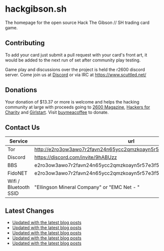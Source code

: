 # hackgibson.sh
The homepage for the open source Hack The Gibson // SH trading card game.


## Contributing

To add your card just submit a pull request with your card's front art, it would be added to the next run of set after community play testing.

Game play and discussions over the project is held the r2600 discord server. Come join us at [Discord](https://discord.com/invite/9hABUzz) or via IRC at https://www.scuttled.net/


## Donations

Your donation of $13.37 or more is welcome and helps the hacking community at large with proceeds going to [2600 Magazine](https://2600.com/), [Hackers for Charity](https://hackersforcharity.org) and [Girlstart](https://girlstart.org).  Visit [buymeacoffee](https://www.buymeacoffee.com/hackgibson.sh) to donate.


## Contact Us

Service | url
-|-
Tor | http://e2ro3ow3awo7r2favn24n65ycc2qmzkoayn5r57e3f56nvjwdcgg32ad.onion
Discord | https://discord.com/invite/9hABUzz
BBS | e2ro3ow3awo7r2favn24n65ycc2qmzkoayn5r57e3f56nvjwdcgg32ad.onion:23
FidoNET | e2ro3ow3awo7r2favn24n65ycc2qmzkoayn5r57e3f56nvjwdcgg32ad.onion:24554
Wifi / Bluetooth SSID | "Ellingson Mineral Company" or "EMC Net - <fidonet address>"

## Latest Changes
<!-- BLOG-POST-LIST:START -->
- [Updated with the latest blog posts](https://github.com/DFW2600/hackgibson.sh/commit/d52762d6ec581fed88bfb2c21f7291e9c88e962c)
- [Updated with the latest blog posts](https://github.com/DFW2600/hackgibson.sh/commit/9c2cbf15b96127b2a5c4b1017f9bc0c227d5f152)
- [Updated with the latest blog posts](https://github.com/DFW2600/hackgibson.sh/commit/e52de04fc7f8b96dbac2844c6290854f73271525)
- [Updated with the latest blog posts](https://github.com/DFW2600/hackgibson.sh/commit/07ec0cca141b4fb4b27ceae62e2be32785148f66)
- [Updated with the latest blog posts](https://github.com/DFW2600/hackgibson.sh/commit/7263504d54f6308886126c864b1dd19258c911fb)
<!-- BLOG-POST-LIST:END -->
